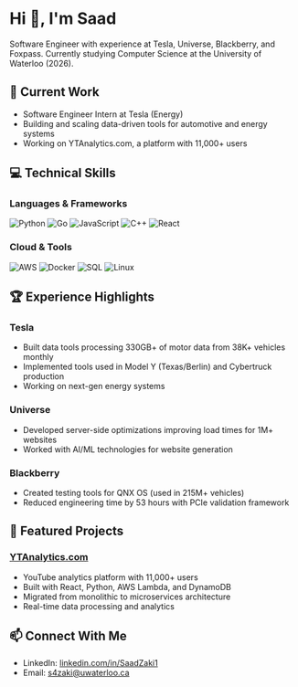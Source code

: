 # Hi 👋, I'm Saad

Software Engineer with experience at Tesla, Universe, Blackberry, and Foxpass. Currently studying Computer Science at the University of Waterloo (2026).

## 🚀 Current Work
- Software Engineer Intern at Tesla (Energy)
- Building and scaling data-driven tools for automotive and energy systems
- Working on YTAnalytics.com, a platform with 11,000+ users

## 💻 Technical Skills

### Languages & Frameworks
![Python](https://img.shields.io/badge/-Python-3776AB?style=flat-square&logo=Python&logoColor=white)
![Go](https://img.shields.io/badge/-Go-00ADD8?style=flat-square&logo=go&logoColor=white)
![JavaScript](https://img.shields.io/badge/-JavaScript-F7DF1E?style=flat-square&logo=javascript&logoColor=black)
![C++](https://img.shields.io/badge/-C++-00599C?style=flat-square&logo=c%2B%2B&logoColor=white)
![React](https://img.shields.io/badge/-React-61DAFB?style=flat-square&logo=react&logoColor=black)

### Cloud & Tools
![AWS](https://img.shields.io/badge/-AWS-232F3E?style=flat-square&logo=amazon-aws&logoColor=white)
![Docker](https://img.shields.io/badge/-Docker-2496ED?style=flat-square&logo=docker&logoColor=white)
![SQL](https://img.shields.io/badge/-SQL-4479A1?style=flat-square&logo=mysql&logoColor=white)
![Linux](https://img.shields.io/badge/-Linux-FCC624?style=flat-square&logo=linux&logoColor=black)

## 🏆 Experience Highlights

### Tesla
- Built data tools processing 330GB+ of motor data from 38K+ vehicles monthly
- Implemented tools used in Model Y (Texas/Berlin) and Cybertruck production
- Working on next-gen energy systems

### Universe
- Developed server-side optimizations improving load times for 1M+ websites
- Worked with AI/ML technologies for website generation

### Blackberry
- Created testing tools for QNX OS (used in 215M+ vehicles)
- Reduced engineering time by 53 hours with PCIe validation framework

## 🎯 Featured Projects

### [YTAnalytics.com](https://ytanalytics.com)
- YouTube analytics platform with 11,000+ users
- Built with React, Python, AWS Lambda, and DynamoDB
- Migrated from monolithic to microservices architecture
- Real-time data processing and analytics

## 📫 Connect With Me
- LinkedIn: [linkedin.com/in/SaadZaki1](https://linkedin.com/in/SaadZaki1)
- Email: s4zaki@uwaterloo.ca

